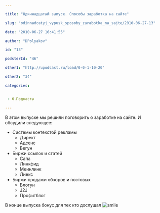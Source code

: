 ```yaml
---

title: "Одиннадцатый выпуск. Способы заработка на сайте"

slug: "odinnadcatyj_vypusk_sposoby_zarabotka_na_sajte/2010-06-27-13"

date: "2010-06-27 16:41:55"

author: "DPolyakov"

id: "13"

podsterId: "46"

other1: "http://upodcast.ru/load/0-0-1-10-20"

other2: "34"

categories:


 - Ю.Подкасты

---
```

В этом выпуске мы решили поговорить о заработке на сайте. И обсудили следующее:

*   Системы контекстой рекламы
    *   Директ
    *   Адсенс
    *   Бегун
*   Биржи ссылок и статей
    *   Сапа
    *   Линкфид
    *   Меинлинк
    *   Лиекс
*   Биржи продажи обзоров и постовых
    *   Блогун
    *   J2J
    *   Профитблог

  
В конце выпуска бонус для тех кто дослушал ![smile](http://s15.ucoz.net/sm/1/smile.gif)